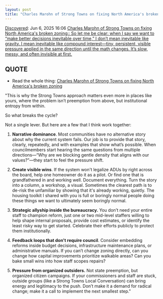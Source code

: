```yaml
---
layout: post
title: "Charles Marohn of Strong Towns on fixing North America's broken zoning:: So let me be clear: when I say we want to “make better decisions inevitable over time,” I don’t mean inevitable like gravity. I mean inevitable like compound interest—tiny, persistent, visible pressure applied in the same direction until the math changes. It’s slow, messy, and often invisible at first."
---
```

[Discovered](http://rolandtanglao.com/2020/07/29/p1-blogthis-checkvist-list-links-to-blog/): Jun 6, 2025 16:06 [Charles Marohn of Strong Towns on fixing North America's broken zoning:: So let me be clear: when I say we want to “make better decisions inevitable over time,” I don’t mean inevitable like gravity. I mean inevitable like compound interest—tiny, persistent, visible pressure applied in the same direction until the math changes. It’s slow, messy, and often invisible at first.](https://substack.com/profile/11031131-charles-marohn/note/c-122635942)

## QUOTE

* Read the whole thing: [Charles Marohn of Strong Towns on fixing North America's broken zoning](https://substack.com/profile/11031131-charles-marohn/note/c-122635942)

"This is why the Strong Towns approach matters even more in places like yours, where the problem isn’t preemption from above, but institutional entropy from within.

So what breaks the cycle?

Not a single lever. But here are a few that I think work together:

1. **Narrative dominance**. Most communities have no alternative story about why the current system fails. Our job is to provide that story, clearly, repeatedly, and with examples that show what’s possible. When councilmembers start hearing the same questions from multiple directions—“Why are we blocking gentle density that aligns with our values?”—they start to feel the pressure shift.

2. **Create visible wins**. If the system won't legalize ADUs by right across the board, help one homeowner do it as a pilot. Or find one that is grandfathered in and working well. Document everything. Turn the story into a column, a workshop, a visual. Sometimes the clearest path is to de-risk the unfamiliar by showing that it's already working, quietly. The housing toolkit I shared with you is full or boringly normal people doing these things we want to ultimately seem boringly normal.

3. **Strategic allyship inside the bureaucracy.** You don’t need your entire staff to champion reform, just one or two mid-level staffers willing to help shape internal proposals, provide cost estimates, or identify the least risky way to get started. Celebrate their efforts publicly to protect them institutionally.

4. **Feedback loops that don't require council**. Consider embedding reforms inside budget decisions, infrastructure maintenance plans, or administrative manuals. If you can’t change zoning directly, can you change how capital improvements prioritize walkable areas? Can you bake small wins into how staff scopes repairs?

5. **Pressure from organized outsiders.** Not state preemption, but organized citizen campaigns. If your commissioners and staff are stuck, outside groups (like a Strong Towns Local Conversation) can bring energy and legitimacy to the push. Don’t make it a demand for radical change; make it a call to implement the next smallest step."
